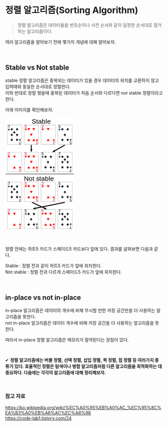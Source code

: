 # 정렬 알고리즘(Sorting Algorithm)

> 정렬 알고리즘은 데이터들을 번호순이나 사전 순서와 같이 일정한 순서대로 열거하는 알고리즘이다.

여러 알고리즘을 알아보기 전에 몇가지 개념에 대해 알아보자.

<br>

## Stable vs Not stable

stable 정렬 알고리즘은 중복되는 데이터가 있을 경우 데이터의 위치를 교환하지 않고 입력때와 동일한 순서대로 정렬한다.<br>
이와 반대로 정렬 했을때 중복된 데이터가 처음 순서와 다르다면 not stable 정렬이라고 한다.

아래 이미지를 확인해보자.

![Stable](https://github.com/chanyDev/TIL/blob/main/img/%EC%95%8C%EA%B3%A0%EB%A6%AC%EC%A6%98/%EC%A0%95%EB%A0%AC/Stable.png?raw=true)

<br>

정렬 전에는 하트5 카드가 스페이드5 카드보다 앞에 있다. 결과를 살펴보면 다음과 같다.

Stable : 정렬 전과 같이 하트5 카드가 앞에 위치한다.<br>
Not stable : 정렬 전과 다르게 스페이드5 카드가 앞에 위치한다.

<br>

## in-place vs not in-place

in-place 알고리즘은 데이터의 개수에 비해 무시할 만한 저장 공간만을 더 사용하는 알고리즘을 뜻한다.<br>
not in-place 알고리즘은 데이터 개수에 비해 저장 공간을 더 사용하는 알고리즘을 뜻한다.

따라서 in-place 정렬 알고리즘은 메모리가 절약된다는 장점이 있다.

<br>

✔ **정렬 알고리즘에는 버블 정렬, 선택 정렬, 삽입 정렬, 퀵 정렬, 힙 정렬 등 여러가지 종류가 있다. 효율적인 정렬은 탐색이나 병합 알고리즘처럼 다른 알고리즘을 최적화하는 데 중요하다. 다음에는 각각의 알고리즘에 대해 정리해보자.**

<br>

### 참고 자료

https://ko.wikipedia.org/wiki/%EC%A0%95%EB%A0%AC_%EC%95%8C%EA%B3%A0%EB%A6%AC%EC%A6%98<br>
https://code-lab1.tistory.com/24
